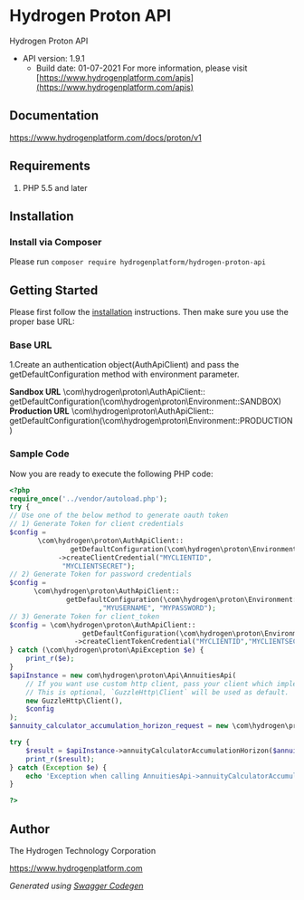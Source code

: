 # Hydrogen Proton API

Hydrogen Proton API
- API version: 1.9.1
  - Build date: 01-07-2021
For more information, please visit [https://www.hydrogenplatform.com/apis](https://www.hydrogenplatform.com/apis)

## Documentation

https://www.hydrogenplatform.com/docs/proton/v1

## Requirements

1. PHP 5.5 and later

## Installation

### Install via Composer

Please run `composer require hydrogenplatform/hydrogen-proton-api`


## Getting Started

Please first follow the [installation](#installation) instructions. Then make sure you use the proper base URL:

### Base URL

1.Create an authentication object(AuthApiClient) and pass the getDefaultConfiguration method
 with environment parameter.
 
**Sandbox URL**
\com\hydrogen\proton\AuthApiClient::
        getDefaultConfiguration(\com\hydrogen\proton\Environment::SANDBOX)
**Production URL**
\com\hydrogen\proton\AuthApiClient::
        getDefaultConfiguration(\com\hydrogen\proton\Environment::PRODUCTION)


### Sample Code
Now you are ready to execute the following PHP code:

```php
<?php
require_once('../vendor/autoload.php');
try {
// Use one of the below method to generate oauth token
// 1) Generate Token for client credentials
$config =
       \com\hydrogen\proton\AuthApiClient::
               getDefaultConfiguration(\com\hydrogen\proton\Environment::PRODUCTION)
            ->createClientCredential("MYCLIENTID",
             "MYCLIENTSECRET");
// 2) Generate Token for password credentials
$config =
      \com\hydrogen\proton\AuthApiClient::
              getDefaultConfiguration(\com\hydrogen\proton\Environment::PRODUCTION)->createPasswordCredential("MYCLIENTID","MYCLIENTSECRET"
                      ,"MYUSERNAME", "MYPASSWORD");
// 3) Generate Token for client_token
$config = \com\hydrogen\proton\AuthApiClient::
                  getDefaultConfiguration(\com\hydrogen\proton\Environment::PRODUCTION)
                ->createClientTokenCredential("MYCLIENTID","MYCLIENTSECRET", "CLIENT_TOKEN");
} catch (\com\hydrogen\proton\ApiException $e) {
    print_r($e);
}
$apiInstance = new com\hydrogen\proton\Api\AnnuitiesApi(
    // If you want use custom http client, pass your client which implements `GuzzleHttp\ClientInterface`.
    // This is optional, `GuzzleHttp\Client` will be used as default.
    new GuzzleHttp\Client(),
    $config
);
$annuity_calculator_accumulation_horizon_request = new \com\hydrogen\proton\Model\AnnuityCalculatorAccumulationHorizonRequest(); // \com\hydrogen\proton\Model\AnnuityCalculatorAccumulationHorizonRequest | Request payload for Annuity Calculator - Accumulation Horizon

try {
    $result = $apiInstance->annuityCalculatorAccumulationHorizon($annuity_calculator_accumulation_horizon_request);
    print_r($result);
} catch (Exception $e) {
    echo 'Exception when calling AnnuitiesApi->annuityCalculatorAccumulationHorizon: ', $e->getMessage(), PHP_EOL;
}

?>
```

## Author
The Hydrogen Technology Corporation

https://www.hydrogenplatform.com

*Generated using [Swagger Codegen](https://github.com/swagger-api/swagger-codegen)*